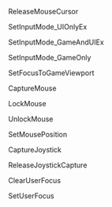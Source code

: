 ReleaseMouseCursor

SetInputMode\_UIOnlyEx

SetInputMode\_GameAndUIEx

SetInputMode\_GameOnly

SetFocusToGameViewport

CaptureMouse

LockMouse

UnlockMouse

SetMousePosition

CaptureJoystick

ReleaseJoystickCapture

ClearUserFocus

SetUserFocus
